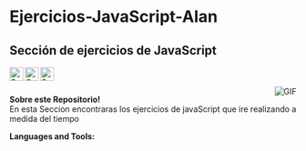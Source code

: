 # Ejercicios-JavaScript-Alan
<h2 title="hehehe"> Sección de ejercicios de JavaScript</h2>

<a href="https://www.linkedin.com/in/sanskar-jaiswal-102b661a3/">
  <img align="left" alt="Sanskar's LinkedIn" width="24px" src="https://img.icons8.com/nolan/96/linkedin.png" />
</a>
<a href="https://www.instagram.com/j.sanskarr/">
  <img align="left" alt="Sanskar's Instagram" width="24px" src="https://img.icons8.com/nolan/96/instagram-new.png" />
</a>
<a href="https://twitter.com/TitanWithKagune">
  <img align="left" alt="Sanskar's Twitter" width="24px" src="https://img.icons8.com/nolan/96/twitter.png" />
</a>




<br />
<br />


 

  <img align="right" alt="GIF" src="https://trellat.es/wp-content/uploads/2015/02/javascript_logo.png" />


**Sobre este Repositorio!**
<br />
En esta Seccion encontraras los ejercicios de javaScript que ire realizando a medida del tiempo




**Languages and Tools:**  
